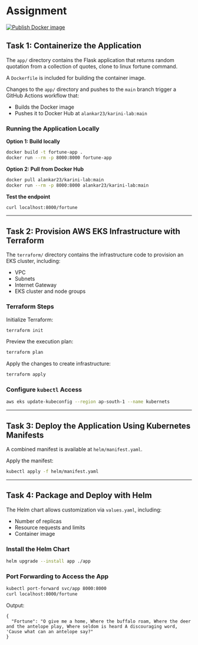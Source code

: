# Assignment
[![Publish Docker image](https://github.com/alankar23/karini-lab/actions/workflows/docker-publish.yml/badge.svg)](https://github.com/alankar23/karini-lab/actions/workflows/docker-publish.yml)
## Task 1: Containerize the Application

The `app/` directory contains the Flask application that returns random quotation from a collection of quotes, clone to linux fortune command.

A `Dockerfile` is included for building the container image.

Changes to the `app/` directory and pushes to the `main` branch trigger a GitHub Actions workflow that:

* Builds the Docker image
* Pushes it to Docker Hub at `alankar23/karini-lab:main`

### Running the Application Locally

**Option 1: Build locally**

```bash
docker build -t fortune-app .
docker run --rm -p 8000:8000 fortune-app
```

**Option 2: Pull from Docker Hub**

```bash
docker pull alankar23/karini-lab:main
docker run --rm -p 8000:8000 alankar23/karini-lab:main
```

**Test the endpoint**

```bash
curl localhost:8000/fortune
```

---

## Task 2: Provision AWS EKS Infrastructure with Terraform

The `terraform/` directory contains the infrastructure code to provision an EKS cluster, including:

* VPC
* Subnets
* Internet Gateway
* EKS cluster and node groups

### Terraform Steps

Initialize Terraform:

```bash
terraform init
```

Preview the execution plan:

```bash
terraform plan
```

Apply the changes to create infrastructure:

```bash
terraform apply
```

### Configure `kubectl` Access

```bash
aws eks update-kubeconfig --region ap-south-1 --name kubernets
```

---

## Task 3: Deploy the Application Using Kubernetes Manifests

A combined manifest is available at `helm/manifest.yaml`.

Apply the manifest:

```bash
kubectl apply -f helm/manifest.yaml
```

---

## Task 4: Package and Deploy with Helm

The Helm chart allows customization via `values.yaml`, including:

* Number of replicas
* Resource requests and limits
* Container image

### Install the Helm Chart

```bash
helm upgrade --install app ./app
```

### Port Forwarding to Access the App

```bash
kubectl port-forward svc/app 8000:8000
curl localhost:8000/fortune
```

Output:
```
{
  "Fortune": "O give me a home, Where the buffalo roam, Where the deer and the antelope play, Where seldom is heard A discouraging word, 'Cause what can an antelope say?"
}
```
